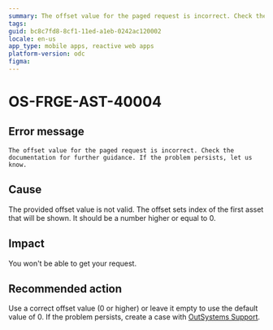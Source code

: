 ```yaml
---
summary: The offset value for the paged request is incorrect. Check the documentation for further guidance. If the problem persists, let us know.
tags:
guid: bc8c7fd8-8cf1-11ed-a1eb-0242ac120002
locale: en-us
app_type: mobile apps, reactive web apps
platform-version: odc
figma:
---
```


# OS-FRGE-AST-40004

## Error message

`The offset value for the paged request is incorrect. Check the documentation for further guidance. If the problem persists, let us know.`

## Cause

The provided offset value is not valid. The offset sets index of the first asset that will be shown. It should be a number higher or equal to 0.

## Impact

You won't be able to get your request.

## Recommended action

Use a correct offset value (0 or higher) or leave it empty to use the default value of 0.
If the problem persists, create a case with [OutSystems Support](https://www.outsystems.com/support/portal/open-support-case?ErrorCode=OS-FRGE-AST-40004).
